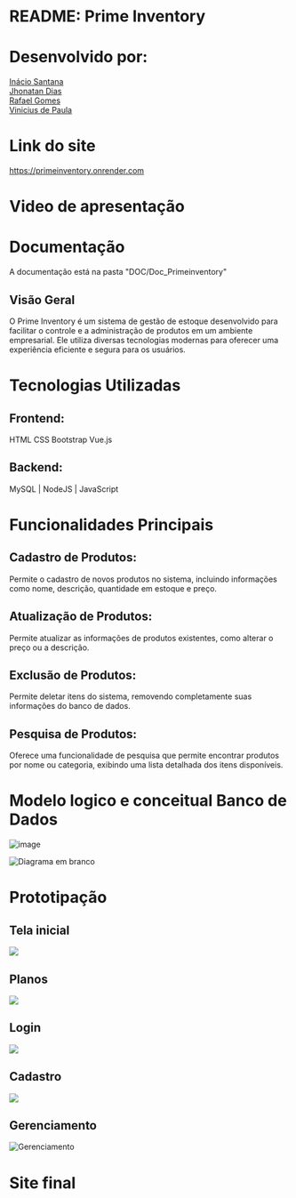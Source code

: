 # README: Prime Inventory
# Desenvolvido por:
<a href="https://www.linkedin.com/in/inacio-santana/">Inácio Santana<a>
<br>
<a href="https://www.linkedin.com/in/jhonatan-dias-farias/">Jhonatan Dias<a>
<br>
<a href= "https://www.linkedin.com/in/rafael-gomes-a7b56a230/"> Rafael Gomes<a>
<br>
<a href="https://www.linkedin.com/in/vinicius-de-paula-791466290/">Vinicius de Paula<a>


# Link do site

https://primeinventory.onrender.com

# Video de apresentação



# Documentação
A documentação está na pasta "DOC/Doc_Primeinventory"

## Visão Geral
O Prime Inventory é um sistema de gestão de estoque desenvolvido para facilitar o controle e a administração de produtos em um ambiente empresarial. Ele utiliza diversas tecnologias modernas para oferecer uma experiência eficiente e segura para os usuários.

# Tecnologias Utilizadas
## Frontend:

HTML
CSS
Bootstrap
Vue.js

## Backend:

MySQL | NodeJS | JavaScript

# Funcionalidades Principais
## Cadastro de Produtos:

Permite o cadastro de novos produtos no sistema, incluindo informações como nome, descrição, quantidade em estoque e preço.
## Atualização de Produtos:

Permite atualizar as informações de produtos existentes, como alterar o preço ou a descrição.
## Exclusão de Produtos:

Permite deletar itens do sistema, removendo completamente suas informações do banco de dados.
## Pesquisa de Produtos:

Oferece uma funcionalidade de pesquisa que permite encontrar produtos por nome ou categoria, exibindo uma lista detalhada dos itens disponíveis.

# Modelo logico e conceitual Banco de Dados

![image](https://github.com/PI-Fatec/PrimeInventory/assets/127760321/10d2f757-82d5-4a39-b2da-2ae350785cb7)


![Diagrama em branco](https://github.com/PI-Fatec/PrimeInventory/assets/127760321/3c54f1d0-6b88-45bf-b2ff-adaad0f9738a)

# Prototipação

## Tela inicial

<img src ="img_readm/Desktop - Inicio.png">

## Planos

<img src ="img_readm/Desktop - Planos.png">

## Login
<img src ="img_readm/Login.png">

## Cadastro

<img src ="img_readm/Desktop - Cadastro.png">

## Gerenciamento
![Gerenciamento](https://github.com/PI-Fatec/PrimeInventory/assets/127760321/b98b3698-d9fc-4df4-92c4-c7ad033b4338)



# Site final


